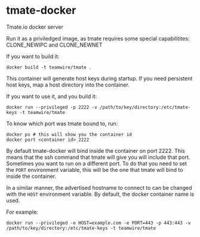tmate-docker
============

Tmate.io docker server

Run it as a priviledged image, as tmate requires some special capabilitites: CLONE_NEWIPC and CLONE_NEWNET

If you want to build it:
```
docker build -t teamwire/tmate .
```

This container will generate host keys during startup.
If you need persistent host keys, map a host directory into the container.

If you want to use it, and you build it:
```
docker run --privileged -p 2222 -v /path/to/key/directory:/etc/tmate-keys -t teamwire/tmate
```

To know which port was tmate bound to, run:
```
docker ps # this will show you the container id
docker port <container id> 2222
```

By default tmate-docker will bind inside the container on port 2222. This means that the ssh command that tmate will give you will include that port.
Sometimes you want to run on a different port. To do that you need to set the ```PORT``` environment variable, this will be the one that tmate will bind to inside the container.

In a similar manner, the advertised hostname to connect to can be
changed with the ```HOST``` environment variable. By default, the docker
container name is used.

For example:
```
docker run --privileged -e HOST=example.com -e PORT=443 -p 443:443 -v /path/to/key/directory:/etc/tmate-keys -t teamwire/tmate
```
